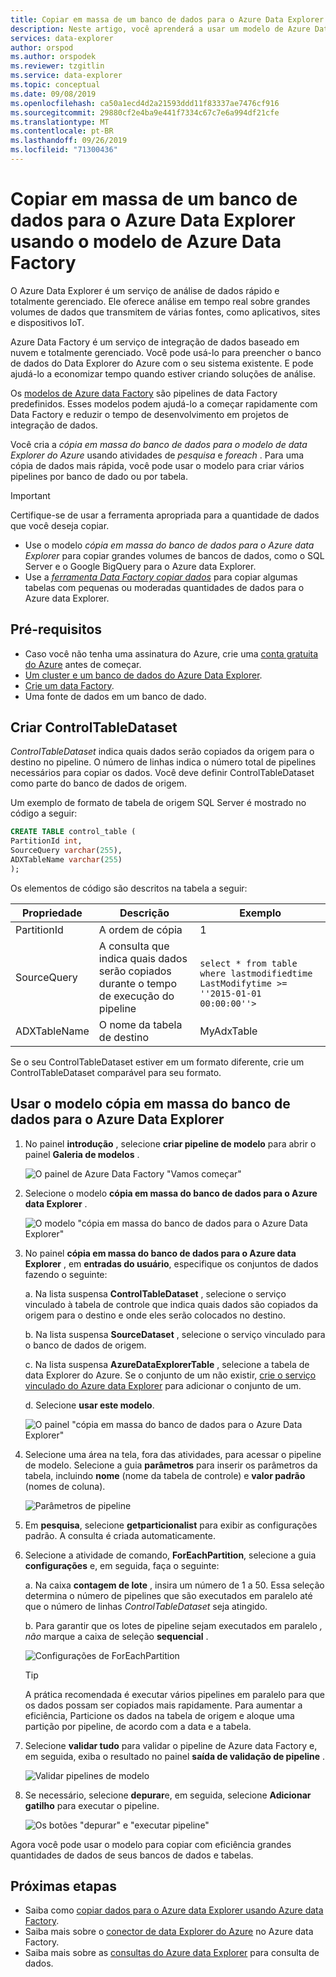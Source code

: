 ```yaml
---
title: Copiar em massa de um banco de dados para o Azure Data Explorer usando o modelo de Azure Data Factory
description: Neste artigo, você aprenderá a usar um modelo de Azure Data Factory para copiar em massa de um banco de dados para o Azure Data Explorer
services: data-explorer
author: orspod
ms.author: orspodek
ms.reviewer: tzgitlin
ms.service: data-explorer
ms.topic: conceptual
ms.date: 09/08/2019
ms.openlocfilehash: ca50a1ecd4d2a21593ddd11f83337ae7476cf916
ms.sourcegitcommit: 29880cf2e4ba9e441f7334c67c7e6a994df21cfe
ms.translationtype: MT
ms.contentlocale: pt-BR
ms.lasthandoff: 09/26/2019
ms.locfileid: "71300436"
---
```

# <a name="copy-in-bulk-from-a-database-to-azure-data-explorer-by-using-the-azure-data-factory-template"></a>Copiar em massa de um banco de dados para o Azure Data Explorer usando o modelo de Azure Data Factory 

O Azure Data Explorer é um serviço de análise de dados rápido e totalmente gerenciado. Ele oferece análise em tempo real sobre grandes volumes de dados que transmitem de várias fontes, como aplicativos, sites e dispositivos IoT. 

Azure Data Factory é um serviço de integração de dados baseado em nuvem e totalmente gerenciado. Você pode usá-lo para preencher o banco de dados do Data Explorer do Azure com o seu sistema existente. E pode ajudá-lo a economizar tempo quando estiver criando soluções de análise. 

Os [modelos de Azure data Factory](/azure/data-factory/solution-templates-introduction) são pipelines de data Factory predefinidos. Esses modelos podem ajudá-lo a começar rapidamente com Data Factory e reduzir o tempo de desenvolvimento em projetos de integração de dados. 

Você cria a *cópia em massa do banco de dados para o modelo de data Explorer do Azure* usando atividades de *pesquisa* e *foreach* . Para uma cópia de dados mais rápida, você pode usar o modelo para criar vários pipelines por banco de dado ou por tabela. 

> [!IMPORTANT]
> Certifique-se de usar a ferramenta apropriada para a quantidade de dados que você deseja copiar.
> * Use o modelo *cópia em massa do banco de dados para o Azure data Explorer* para copiar grandes volumes de bancos de dados, como o SQL Server e o Google BigQuery para o Azure data Explorer. 
> * Use a [*ferramenta Data Factory copiar dados*](data-factory-load-data.md) para copiar algumas tabelas com pequenas ou moderadas quantidades de dados para o Azure data Explorer. 

## <a name="prerequisites"></a>Pré-requisitos

* Caso você não tenha uma assinatura do Azure, crie uma [conta gratuita do Azure](https://azure.microsoft.com/free/) antes de começar.
* [Um cluster e um banco de dados do Azure Data Explorer](create-cluster-database-portal.md).
* [Crie um data Factory](data-factory-load-data.md#create-a-data-factory).
* Uma fonte de dados em um banco de dado.

## <a name="create-controltabledataset"></a>Criar ControlTableDataset

*ControlTableDataset* indica quais dados serão copiados da origem para o destino no pipeline. O número de linhas indica o número total de pipelines necessários para copiar os dados. Você deve definir ControlTableDataset como parte do banco de dados de origem.

Um exemplo de formato de tabela de origem SQL Server é mostrado no código a seguir:
    
```sql   
CREATE TABLE control_table (
PartitionId int,
SourceQuery varchar(255),
ADXTableName varchar(255)
);
```

Os elementos de código são descritos na tabela a seguir:

|Propriedade  |Descrição  | Exemplo
|---------|---------| ---------|
|PartitionId   |  A ordem de cópia | 1  |  
|SourceQuery   |  A consulta que indica quais dados serão copiados durante o tempo de execução do pipeline | <br>`select * from table where lastmodifiedtime  LastModifytime >= ''2015-01-01 00:00:00''>` </br>    
|ADXTableName  |  O nome da tabela de destino | MyAdxTable       |  

Se o seu ControlTableDataset estiver em um formato diferente, crie um ControlTableDataset comparável para seu formato.

## <a name="use-the-bulk-copy-from-database-to-azure-data-explorer-template"></a>Usar o modelo cópia em massa do banco de dados para o Azure Data Explorer

1. No painel **introdução** , selecione **criar pipeline de modelo** para abrir o painel **Galeria de modelos** .

    ![O painel de Azure Data Factory "Vamos começar"](media/data-factory-template/adf-get-started.png)

1. Selecione o modelo **cópia em massa do banco de dados para o Azure data Explorer** .
 
    ![O modelo "cópia em massa do banco de dados para o Azure Data Explorer"](media/data-factory-template/pipeline-from-template.png)

1.  No painel **cópia em massa do banco de dados para o Azure data Explorer** , em **entradas do usuário**, especifique os conjuntos de dados fazendo o seguinte: 

    a. Na lista suspensa **ControlTableDataset** , selecione o serviço vinculado à tabela de controle que indica quais dados são copiados da origem para o destino e onde eles serão colocados no destino. 

    b. Na lista suspensa **SourceDataset** , selecione o serviço vinculado para o banco de dados de origem. 

    c. Na lista suspensa **AzureDataExplorerTable** , selecione a tabela de data Explorer do Azure. Se o conjunto de um não existir, [crie o serviço vinculado do Azure data Explorer](data-factory-load-data.md#create-the-azure-data-explorer-linked-service) para adicionar o conjunto de um.

    d. Selecione **usar este modelo**.

    ![O painel "cópia em massa do banco de dados para o Azure Data Explorer"](media/data-factory-template/configure-bulk-copy-adx-template.png)

1. Selecione uma área na tela, fora das atividades, para acessar o pipeline de modelo. Selecione a guia **parâmetros** para inserir os parâmetros da tabela, incluindo **nome** (nome da tabela de controle) e **valor padrão** (nomes de coluna).

    ![Parâmetros de pipeline](media/data-factory-template/pipeline-parameters.png)

1.  Em **pesquisa**, selecione **getparticionalist** para exibir as configurações padrão. A consulta é criada automaticamente.
1.  Selecione a atividade de comando, **ForEachPartition**, selecione a guia **configurações** e, em seguida, faça o seguinte:

    a. Na caixa **contagem de lote** , insira um número de 1 a 50. Essa seleção determina o número de pipelines que são executados em paralelo até que o número de linhas *ControlTableDataset* seja atingido. 

    b. Para garantir que os lotes de pipeline sejam executados em paralelo *, não* marque a caixa de seleção **sequencial** .

    ![Configurações de ForEachPartition](media/data-factory-template/foreach-partition-settings.png)

    > [!TIP]
    > A prática recomendada é executar vários pipelines em paralelo para que os dados possam ser copiados mais rapidamente. Para aumentar a eficiência, Particione os dados na tabela de origem e aloque uma partição por pipeline, de acordo com a data e a tabela.

1. Selecione **validar tudo** para validar o pipeline de Azure data Factory e, em seguida, exiba o resultado no painel **saída de validação de pipeline** .

    ![Validar pipelines de modelo](media/data-factory-template/validate-template-pipelines.png)

1. Se necessário, selecione **depurar**e, em seguida, selecione **Adicionar gatilho** para executar o pipeline.

    ![Os botões "depurar" e "executar pipeline"](media/data-factory-template/trigger-run-of-pipeline.png)    

Agora você pode usar o modelo para copiar com eficiência grandes quantidades de dados de seus bancos de dados e tabelas.

## <a name="next-steps"></a>Próximas etapas

* Saiba como [copiar dados para o Azure data Explorer usando Azure data Factory](data-factory-load-data.md).
* Saiba mais sobre o [conector de data Explorer do Azure](/azure/data-factory/connector-azure-data-explorer) no Azure data Factory.
* Saiba mais sobre as [consultas do Azure data Explorer](/azure/data-explorer/web-query-data) para consulta de dados.







